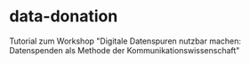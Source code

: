 # data-donation
Tutorial zum Workshop "Digitale Datenspuren nutzbar machen: Datenspenden als Methode der Kommunikationswissenschaft"
